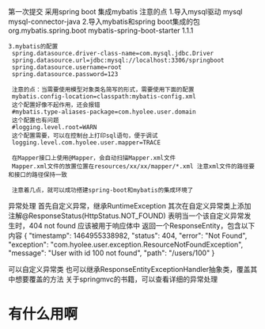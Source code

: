 第一次提交
采用spring boot 集成mybatis 
注意的点
    1.导入mysql驱动
      <dependency>
        <groupId>mysql</groupId>
        <artifactId>mysql-connector-java</artifactId>
      </dependency>
    2.导入mybatis和spring boot集成的包
    <dependency>
			<groupId>org.mybatis.spring.boot</groupId>
			<artifactId>mybatis-spring-boot-starter</artifactId>
			<version>1.1.1</version>
	</dependency>
    
    3.mybatis的配置
     spring.datasource.driver-class-name=com.mysql.jdbc.Driver
     spring.datasource.url=jdbc:mysql://localhost:3306/springboot
     spring.datasource.username=root
     spring.datasource.password=123   
     
     注意的点：当需要使用模型对象类名简写的形式，需要使用下面的配置
     mybatis.config-location=classpath:mybatis-config.xml
     这个配置好像不起作用，还会报错
     #mybatis.type-aliases-package=com.hyolee.user.domain
     这个配置也有问题
     #logging.level.root=WARN
     这个配置需要，可以在控制台上打印sql语句，便于调试
     logging.level.com.hyolee.user.mapper=TRACE
     
     在Mapper接口上使用@Mapper，会自动扫描Mapper.xml文件
     Mapper.xml文件的放置位置在resources/xx/xx/mapper/*.xml 注意xml文件的路径要和接口的路径保持一致
     
     注意着几点，就可以成功搭建spring-boot和mybatis的集成环境了

 异常处理
 首先自定义异常，继承RuntimeException
 其次在自定义异常类上添加注解@ResponseStatus(HttpStatus.NOT_FOUND)
 表明当一个该自定义异常发生时，404 not found 应该被用于响应体中
返回一个ResponseEntity，包含以下内容
{
  "timestamp": 1464955338982,
  "status": 404,
  "error": "Not Found",
  "exception": "com.hyolee.user.exception.ResourceNotFoundException",
  "message": "User with id 100 not found",
  "path": "/users/100"
}

可以自定义异常类
也可以继承ResponseEntityExceptionHandler抽象类，覆盖其中想要覆盖的方法
关于springmvc的书籍，可以查看详细的异常处理

<h1>有什么用啊</h1>
     
    